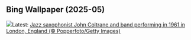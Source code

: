 ## Bing Wallpaper (2025-05)
![](https://www.bing.com/th?id=OHR.ColtraneBand_EN-CA8272011820_UHD.jpg&w=1000)Latest: [Jazz saxophonist John Coltrane and band performing in 1961 in London, England (© Popperfoto/Getty Images)](https://www.bing.com/th?id=OHR.ColtraneBand_EN-CA8272011820_UHD.jpg)